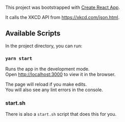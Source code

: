 This project was bootstrapped with [Create React App](https://github.com/facebook/create-react-app).

It calls the XKCD API from https://xkcd.com/json.html.

## Available Scripts

In the project directory, you can run:

### `yarn start`

Runs the app in the development mode.<br />
Open [http://localhost:3000](http://localhost:3000) to view it in the browser.

The page will reload if you make edits.<br />
You will also see any lint errors in the console.

### start.sh

There is also a `start.sh` script that does this for you.